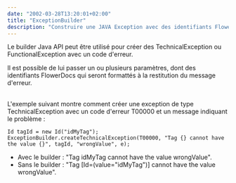 ```yaml
---
date: "2002-03-28T13:20:01+02:00"
title: "ExceptionBuilder"
description: "Construire une JAVA Exception avec des identifiants FlowerDocs"
---
```


Le builder Java API peut être utilisé pour créer des TechnicalException ou FunctionalException avec un code d'erreur. 

Il est possible de lui passer un ou plusieurs paramètres, dont des identifiants FlowerDocs qui seront formattés à la restitution du message d'erreur. 

<br/>
L'exemple suivant montre comment créer une exception de type TechnicalException avec un code d'erreur T00000 et un message indiquant le problème : 

	Id tagId = new Id("idMyTag");
	ExceptionBuilder.createTechnicalException(T00000, "Tag {} cannot have the value {}", tagId, "wrongValue", e);

* Avec le builder : "Tag idMyTag cannot have the value wrongValue".
* Sans le builder : "Tag [Id=(value="idMyTag")] cannot have the value wrongValue".